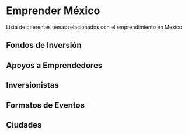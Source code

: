 # Emprender México
Lista de diferentes temas relacionados con el emprendimiento en Mexico

## Fondos de Inversión

## Apoyos a Emprendedores

## Inversionistas

## Formatos de Eventos

## Ciudades
